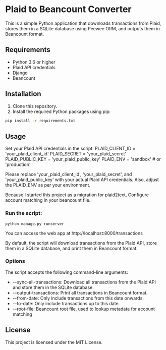 # Plaid to Beancount Converter

This is a simple Python application that downloads transactions from Plaid, stores them in a SQLite database using Peewee ORM, and outputs them in Beancount format.

## Requirements

- Python 3.6 or higher
- Plaid API credentials
- Django
- Beancount

## Installation

1. Clone this repository.
2. Install the required Python packages using pip:

```bash
pip install -r requirements.txt
```

## Usage
Set your Plaid API credentials in the script:
PLAID_CLIENT_ID = 'your_plaid_client_id'
PLAID_SECRET = 'your_plaid_secret'
PLAID_PUBLIC_KEY = 'your_plaid_public_key'
PLAID_ENV = 'sandbox'  # or 'production'

Please replace 'your_plaid_client_id', 'your_plaid_secret', and 'your_plaid_public_key' with your actual Plaid API credentials. Also, adjust the PLAID_ENV as per your environment.

Because I started this project as a migration for plaid2text, 
Configure account matching in your beancount file.

### Run the script:
`python manage.py runserver`

You can access the web app at http://localhost:8000/transactions

By default, the script will download transactions from the Plaid API, store them in a SQLite database, and print them in Beancount format.

### Options
The script accepts the following command-line arguments:

* --sync-all-transactions: Download all transactions from the Plaid API and store them in the SQLite database.
* --output-transactions: Print all transactions in Beancount format.
* --from-date: Only include transactions from this date onwards.
* --to-date: Only include transactions up to this date.
* --root-file: Beancount root file, used to lookup metadata for account matching

## License
This project is licensed under the MIT License.

```